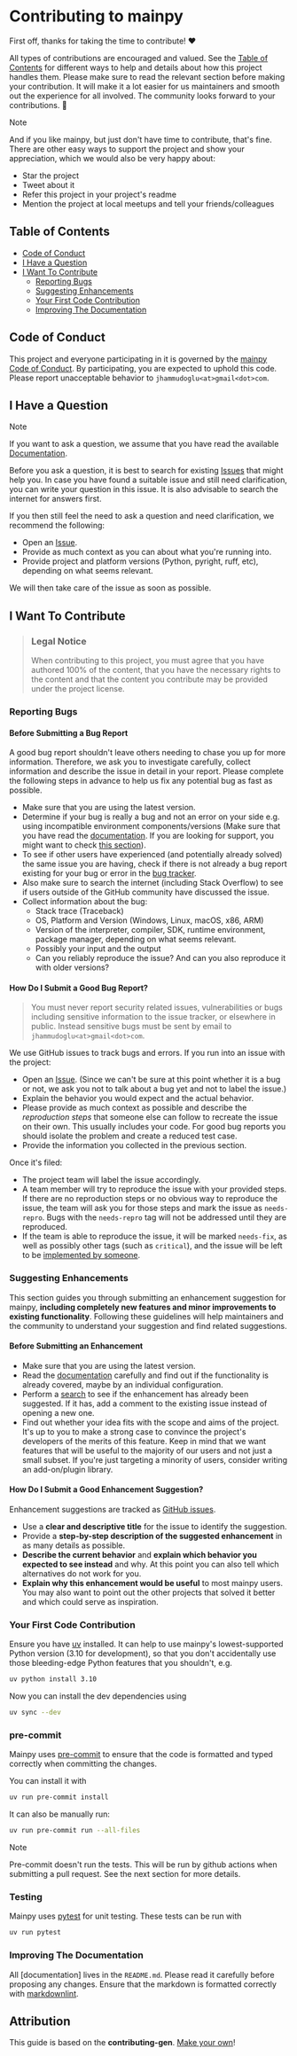 <!-- omit in toc -->
# Contributing to mainpy

First off, thanks for taking the time to contribute! ❤️

All types of contributions are encouraged and valued.
See the [Table of Contents](#table-of-contents) for different ways to help and
details about how this project handles them.
Please make sure to read the relevant section before making your contribution.
It will make it a lot easier for us maintainers and smooth out the experience
for all involved.
The community looks forward to your contributions. 🎉

> [!NOTE]
> And if you like mainpy, but just don't have time to contribute, that's fine.
> There are other easy ways to support the project and show your appreciation,
> which we would also be very happy about:
>
> - Star the project
> - Tweet about it
> - Refer this project in your project's readme
> - Mention the project at local meetups and tell your friends/colleagues

<!-- omit in toc -->
## Table of Contents

- [Code of Conduct](#code-of-conduct)
- [I Have a Question](#i-have-a-question)
- [I Want To Contribute](#i-want-to-contribute)
    - [Reporting Bugs](#reporting-bugs)
    - [Suggesting Enhancements](#suggesting-enhancements)
    - [Your First Code Contribution](#your-first-code-contribution)
    - [Improving The Documentation](#improving-the-documentation)

## Code of Conduct

This project and everyone participating in it is governed by the
[mainpy Code of Conduct][COC].
By participating, you are expected to uphold this code.
Please report unacceptable behavior to `jhammudoglu<at>gmail<dot>com`.

## I Have a Question

> [!NOTE]
> If you want to ask a question, we assume that you have read the
> available [Documentation][DOC].

Before you ask a question, it is best to search for existing [Issues][BUG]
that might help you.
In case you have found a suitable issue and still need clarification,
you can write your question in this issue.
It is also advisable to search the internet for answers first.

If you then still feel the need to ask a question and need clarification, we
recommend the following:

- Open an [Issue][BUG].
- Provide as much context as you can about what you're running into.
- Provide project and platform versions (Python, pyright, ruff, etc),
depending on what seems relevant.

We will then take care of the issue as soon as possible.

## I Want To Contribute

> ### Legal Notice <!-- omit in toc -->
>
> When contributing to this project,
> you must agree that you have authored 100% of the content,
> that you have the necessary rights to the content and that the content you
> contribute may be provided under the project license.

### Reporting Bugs

<!-- omit in toc -->
#### Before Submitting a Bug Report

A good bug report shouldn't leave others needing to chase you up for more
information.
Therefore, we ask you to investigate carefully, collect information and
describe the issue in detail in your report.
Please complete the following steps in advance to help us fix any potential
bug as fast as possible.

- Make sure that you are using the latest version.
- Determine if your bug is really a bug and not an error on your side e.g.
using incompatible environment components/versions
(Make sure that you have read the [documentation][DOC].
If you are looking for support, you might want to check
[this section](#i-have-a-question)).
- To see if other users have experienced (and potentially already solved)
the same issue you are having, check if there is not already a bug report
existing for your bug or error in the [bug tracker][BUG].
- Also make sure to search the internet (including Stack Overflow) to see if
users outside of the GitHub community have discussed the issue.
- Collect information about the bug:
    - Stack trace (Traceback)
    - OS, Platform and Version (Windows, Linux, macOS, x86, ARM)
    - Version of the interpreter, compiler, SDK, runtime environment,
    package manager, depending on what seems relevant.
    - Possibly your input and the output
    - Can you reliably reproduce the issue?
    And can you also reproduce it with older versions?

<!-- omit in toc -->
#### How Do I Submit a Good Bug Report?

> You must never report security related issues, vulnerabilities or bugs
including sensitive information to the issue tracker, or elsewhere in public.
Instead sensitive bugs must be sent by email to `jhammudoglu<at>gmail<dot>com`.

We use GitHub issues to track bugs and errors.
If you run into an issue with the project:

- Open an [Issue][BUG].
(Since we can't be sure at this point whether it is a bug or not,
we ask you not to talk about a bug yet and not to label the issue.)
- Explain the behavior you would expect and the actual behavior.
- Please provide as much context as possible and describe the
*reproduction steps* that someone else can follow to recreate the issue on
their own.
This usually includes your code.
For good bug reports you should isolate the problem and create a reduced test
case.
- Provide the information you collected in the previous section.

Once it's filed:

- The project team will label the issue accordingly.
- A team member will try to reproduce the issue with your provided steps.
If there are no reproduction steps or no obvious way to reproduce the issue,
the team will ask you for those steps and mark the issue as `needs-repro`.
Bugs with the `needs-repro` tag will not be addressed until they are
reproduced.
- If the team is able to reproduce the issue, it will be marked `needs-fix`,
as well as possibly other tags (such as `critical`), and the issue will be
left to be [implemented by someone](#your-first-code-contribution).

### Suggesting Enhancements

This section guides you through submitting an enhancement suggestion for
mainpy, **including completely new features and minor improvements to existing
functionality**.
Following these guidelines will help maintainers and the community to
understand your suggestion and find related suggestions.

<!-- omit in toc -->
#### Before Submitting an Enhancement

- Make sure that you are using the latest version.
- Read the [documentation][DOC] carefully and find out if the functionality is
already covered, maybe by an individual configuration.
- Perform a [search][BUG] to see if the enhancement has already been suggested.
If it has, add a comment to the existing issue instead of opening a new one.
- Find out whether your idea fits with the scope and aims of the project.
It's up to you to make a strong case to convince the project's developers of
the merits of this feature. Keep in mind that we want features that will be
useful to the majority of our users and not just a small subset. If you're
just targeting a minority of users, consider writing an add-on/plugin library.

<!-- omit in toc -->
#### How Do I Submit a Good Enhancement Suggestion?

Enhancement suggestions are tracked as [GitHub issues][BUG].

- Use a **clear and descriptive title** for the issue to identify the
suggestion.
- Provide a **step-by-step description of the suggested enhancement** in as
many details as possible.
- **Describe the current behavior** and **explain which behavior you expected
to see instead** and why. At this point you can also tell which alternatives
do not work for you.
- **Explain why this enhancement would be useful** to most mainpy users.
You may also want to point out the other projects that solved it better and
which could serve as inspiration.

### Your First Code Contribution

Ensure you have [uv](https://github.com/astral-sh/uv) installed.
It can help to use mainpy's lowest-supported Python version (3.10 for
development), so that you don't accidentally use those bleeding-edge Python
features that you shouldn't, e.g.

```bash
uv python install 3.10
```

Now you can install the dev dependencies using

```bash
uv sync --dev
```

### pre-commit

Mainpy uses [pre-commit](https://pre-commit.com/) to ensure that the code is
formatted and typed correctly when committing the changes.

You can install it with

```bash
uv run pre-commit install
```

It can also be manually run:

```bash
uv run pre-commit run --all-files
```

> [!NOTE]
> Pre-commit doesn't run the tests. This will be run by github actions when
> submitting a pull request. See the next section for more details.

### Testing

Mainpy uses [pytest](https://docs.pytest.org/en/stable/) for unit testing.
These tests can be run with

```bash
uv run pytest
```

### Improving The Documentation

All [documentation] lives in the `README.md`. Please read it carefully before
proposing any changes. Ensure that the markdown is formatted correctly with
[markdownlint](https://github.com/DavidAnson/markdownlint/tree/main).

<!-- omit in toc -->
## Attribution

This guide is based on the **contributing-gen**.
[Make your own](https://github.com/bttger/contributing-gen)!

[BUG]: https://github.com/jorenham/mainpy/issues
[COC]: https://github.com/jorenham/mainpy/blob/main/CODE_OF_CONDUCT.md
[DOC]: https://github.com/jorenham/mainpy?tab=readme-ov-file#mainpy
